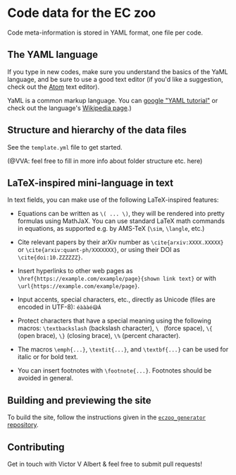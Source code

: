 # Code data for the EC zoo

Code meta-information is stored in YAML format, one file per code.

## The YAML language

If you type in new codes, make sure you understand the basics of the
YaML language, and be sure to use a good text editor (if you'd like
a suggestion, check out the [Atom](https://atom.io/) text editor).

YaML is a common markup language.  You can [google
"YAML tutorial"](https://google.com/search?q=YaML+tutorial) or check out
the language's [Wikipedia
page](https://en.wikipedia.org/wiki/YAML).)


## Structure and hierarchy of the data files

See the `template.yml` file to get started.

(@VVA: feel free to fill in more info about folder structure etc. here)


## LaTeX-inspired mini-language in text

In text fields, you can make use of the following LaTeX-inspired
features:

  - Equations can be written as `\( ... \)`, they will be rendered into
    pretty formulas using MathJaX. You can use standard LaTeX math
    commands in equations, as supported e.g. by AMS-TeX (`\sim`,
    `\langle`, etc.)

  - Cite relevant papers by their arXiv number as `\cite{arxiv:XXXX.XXXXX}`
    or `\cite{arxiv:quant-ph/XXXXXXX}`, or using their DOI as
    `\cite{doi:10.ZZZZZZ}`.
    
  - Insert hyperlinks to other web pages as
    `\href{https://example.com/example/page}{shown link text}` or with
    `\url{https://example.com/example/page}`.
    
  - Input accents, special characters, etc., directly as Unicode (files
    are encoded in UTF-8): `éàààé😅Á`
    
  - Protect characters that have a special meaning using the following
    macros: `\textbackslash` (backslash character), `\ ` (force space),
    `\{` (open brace), `\}` (closing brace), `\%` (percent character).
    
  - The macros `\emph{...}`, `\textit{...}`, and `\textbf{...}` can be
    used for italic or for bold text.
  
  - You can insert footnotes with `\footnote{...}`.  Footnotes should
    be avoided in general.


## Building and previewing the site

To build the site, follow the instructions given in the [`eczoo_generator`
repository](https://github.com/errorcorrectionzoo/eczoo_generator).


## Contributing

Get in touch with Victor V Albert & feel free to submit pull requests!
